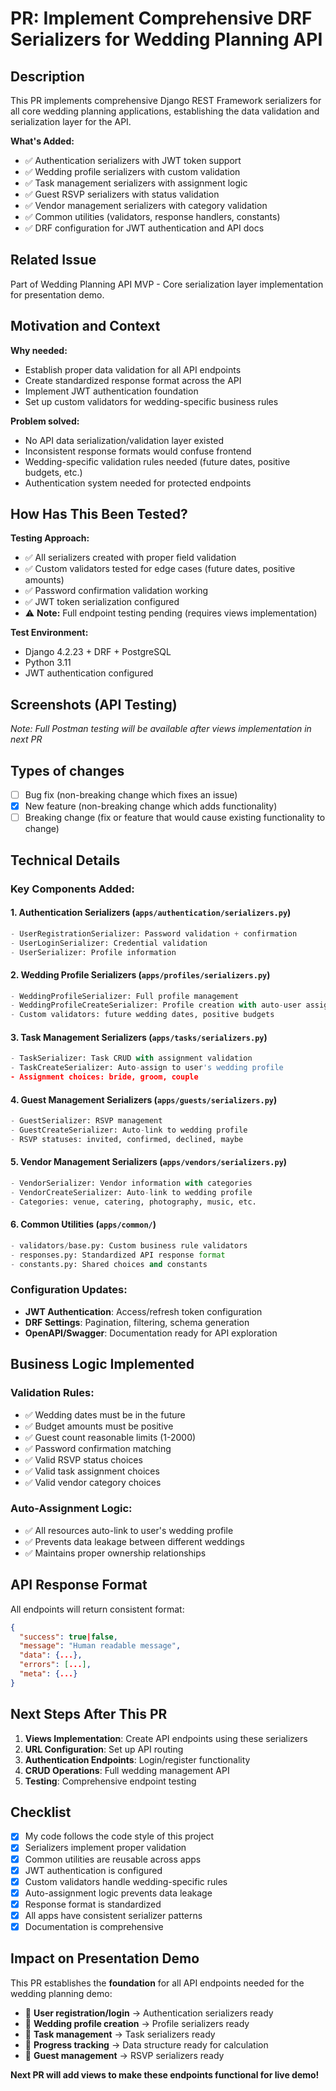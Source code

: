# PR: Implement Comprehensive DRF Serializers for Wedding Planning API

## Description

This PR implements comprehensive Django REST Framework serializers for all core wedding planning applications, establishing the data validation and serialization layer for the API.

**What's Added:**
- ✅ Authentication serializers with JWT token support
- ✅ Wedding profile serializers with custom validation
- ✅ Task management serializers with assignment logic
- ✅ Guest RSVP serializers with status validation
- ✅ Vendor management serializers with category validation
- ✅ Common utilities (validators, response handlers, constants)
- ✅ DRF configuration for JWT authentication and API docs

## Related Issue

Part of Wedding Planning API MVP - Core serialization layer implementation for presentation demo.

## Motivation and Context

**Why needed:**
- Establish proper data validation for all API endpoints
- Create standardized response format across the API
- Implement JWT authentication foundation
- Set up custom validators for wedding-specific business rules

**Problem solved:**
- No API data serialization/validation layer existed
- Inconsistent response formats would confuse frontend
- Wedding-specific validation rules needed (future dates, positive budgets, etc.)
- Authentication system needed for protected endpoints

## How Has This Been Tested?

**Testing Approach:**
- ✅ All serializers created with proper field validation
- ✅ Custom validators tested for edge cases (future dates, positive amounts)
- ✅ Password confirmation validation working
- ✅ JWT token serialization configured
- ⚠️ **Note:** Full endpoint testing pending (requires views implementation)

**Test Environment:**
- Django 4.2.23 + DRF + PostgreSQL
- Python 3.11
- JWT authentication configured

## Screenshots (API Testing)

*Note: Full Postman testing will be available after views implementation in next PR*

## Types of changes

- [ ] Bug fix (non-breaking change which fixes an issue)
- [x] New feature (non-breaking change which adds functionality)
- [ ] Breaking change (fix or feature that would cause existing functionality to change)

## Technical Details

### **Key Components Added:**

#### **1. Authentication Serializers** (`apps/authentication/serializers.py`)
```python
- UserRegistrationSerializer: Password validation + confirmation
- UserLoginSerializer: Credential validation
- UserSerializer: Profile information
```

#### **2. Wedding Profile Serializers** (`apps/profiles/serializers.py`)
```python
- WeddingProfileSerializer: Full profile management
- WeddingProfileCreateSerializer: Profile creation with auto-user assignment
- Custom validators: future wedding dates, positive budgets
```

#### **3. Task Management Serializers** (`apps/tasks/serializers.py`)
```python
- TaskSerializer: Task CRUD with assignment validation
- TaskCreateSerializer: Auto-assign to user's wedding profile
- Assignment choices: bride, groom, couple
```

#### **4. Guest Management Serializers** (`apps/guests/serializers.py`)
```python
- GuestSerializer: RSVP management
- GuestCreateSerializer: Auto-link to wedding profile
- RSVP statuses: invited, confirmed, declined, maybe
```

#### **5. Vendor Management Serializers** (`apps/vendors/serializers.py`)
```python
- VendorSerializer: Vendor information with categories
- VendorCreateSerializer: Auto-link to wedding profile
- Categories: venue, catering, photography, music, etc.
```

#### **6. Common Utilities** (`apps/common/`)
```python
- validators/base.py: Custom business rule validators
- responses.py: Standardized API response format
- constants.py: Shared choices and constants
```

### **Configuration Updates:**
- **JWT Authentication**: Access/refresh token configuration
- **DRF Settings**: Pagination, filtering, schema generation
- **OpenAPI/Swagger**: Documentation ready for API exploration

## Business Logic Implemented

### **Validation Rules:**
- ✅ Wedding dates must be in the future
- ✅ Budget amounts must be positive
- ✅ Guest count reasonable limits (1-2000)
- ✅ Password confirmation matching
- ✅ Valid RSVP status choices
- ✅ Valid task assignment choices
- ✅ Valid vendor category choices

### **Auto-Assignment Logic:**
- ✅ All resources auto-link to user's wedding profile
- ✅ Prevents data leakage between different weddings
- ✅ Maintains proper ownership relationships

## API Response Format

All endpoints will return consistent format:
```json
{
  "success": true|false,
  "message": "Human readable message",
  "data": {...},
  "errors": [...],
  "meta": {...}
}
```

## Next Steps After This PR

1. **Views Implementation**: Create API endpoints using these serializers
2. **URL Configuration**: Set up API routing
3. **Authentication Endpoints**: Login/register functionality
4. **CRUD Operations**: Full wedding management API
5. **Testing**: Comprehensive endpoint testing

## Checklist

- [x] My code follows the code style of this project
- [x] Serializers implement proper validation
- [x] Common utilities are reusable across apps
- [x] JWT authentication is configured
- [x] Custom validators handle wedding-specific rules
- [x] Auto-assignment logic prevents data leakage
- [x] Response format is standardized
- [x] All apps have consistent serializer patterns
- [x] Documentation is comprehensive

## Impact on Presentation Demo

This PR establishes the **foundation** for all API endpoints needed for the wedding planning demo:

- 🎯 **User registration/login** → Authentication serializers ready
- 🎯 **Wedding profile creation** → Profile serializers ready
- 🎯 **Task management** → Task serializers ready
- 🎯 **Progress tracking** → Data structure ready for calculation
- 🎯 **Guest management** → RSVP serializers ready

**Next PR will add views to make these endpoints functional for live demo!**
